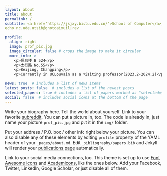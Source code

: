 ```yaml
---
layout: about
title: about
permalink: /
subtitle: <a href='https://jsjxy.bistu.edu.cn/'>School of Computer</a>, <a href='https://www.bistu.edu.cn/'>Beijing Information Science and Technology University</a>
echo nc.ude.utsib@gnotoaixuil|rev

profile:
  align: right
  image: prof_pic.jpg
  image_circular: false # crops the image to make it circular
  more_info: >
    <p>信息楼 B 524</p>
    <p>太行路 No.55</p>
    <p>Beijing, Changping</p>
    <p>Currently in UCLouvain as a visiting professor(2023.2-2024.2)</p>

news: true  # includes a list of news items
latest_posts: false  # includes a list of the newest posts
selected_papers: true # includes a list of papers marked as "selected={true}"
social: false  # includes social icons at the bottom of the page
---
```


Write your biography here. Tell the world about yourself. Link to your favorite [subreddit](http://reddit.com). You can put a picture in, too. The code is already in, just name your picture `prof_pic.jpg` and put it in the `img/` folder.

Put your address / P.O. box / other info right below your picture. You can also disable any of these elements by editing `profile` property of the YAML header of your `_pages/about.md`. Edit `_bibliography/papers.bib` and Jekyll will render your [publications page](/al-folio/publications/) automatically.

Link to your social media connections, too. This theme is set up to use [Font Awesome icons](http://fortawesome.github.io/Font-Awesome/) and [Academicons](https://jpswalsh.github.io/academicons/), like the ones below. Add your Facebook, Twitter, LinkedIn, Google Scholar, or just disable all of them.